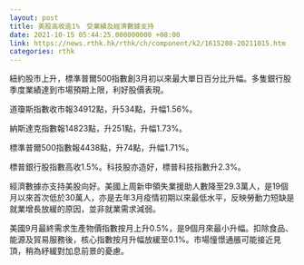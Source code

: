 ```yaml
---
layout: post
title: 美股高收逾1%　受業績及經濟數據支持
date: 2021-10-15 05:44:25.000000000 +08:00
link: https://news.rthk.hk/rthk/ch/component/k2/1615280-20211015.htm
categories: rthk
---
```


紐約股市上升，標準普爾500指數創3月初以來最大單日百分比升幅。多隻銀行股季度業績達到市場預期上限，利好股價表現。

道瓊斯指數收市報34912點，升534點，升幅1.56%。

納斯達克指數報14823點，升251點，升幅1.73%。

標準普爾500指數報4438點，升74點，升幅1.71%。

標普銀行股指數高收1.5%。科技股亦造好，標普科技指數升2.3%。

經濟數據亦支持美股向好。美國上周新申領失業援助人數降至29.3萬人，是19個月以來首次低於30萬人，亦是去年3月疫情初期以來最低水平，反映勞動力短缺是就業增長放緩的原因，並非就業需求減弱。

美國9月最終需求生產物價指數按月上升0.5%，是9個月來最小升幅。扣除食品、能源及貿易服務後，核心指數按月升幅放緩至0.1%。市場憧憬通脹可能接近見頂，稍為紓緩對加息前景的憂慮。
